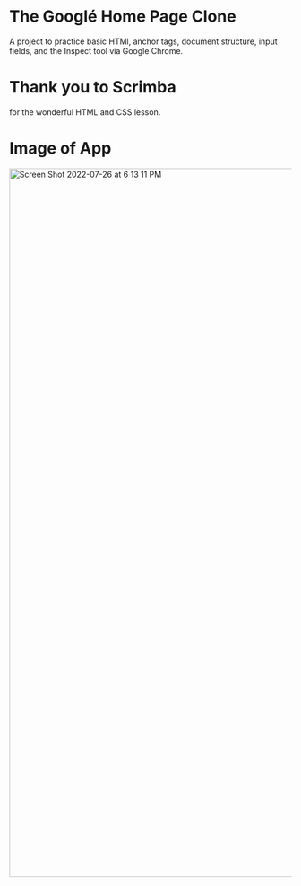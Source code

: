 # The Googlé Home Page Clone #

A project to practice basic HTMl, anchor tags, document structure, input fields, and the Inspect tool via Google Chrome.

# Thank you to Scrimba #
for the wonderful HTML and CSS lesson. 

# Image of App #
<img width="1263" alt="Screen Shot 2022-07-26 at 6 13 11 PM" src="https://user-images.githubusercontent.com/91100425/181139136-8d18540b-053b-49da-a80a-0b44ac6ad5a0.png">

